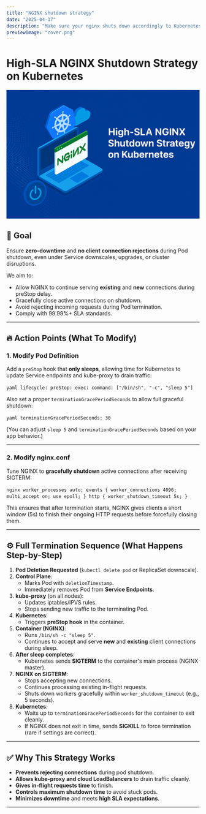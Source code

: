 ```yaml
---
title: "NGINX shutdown strategy"
date: "2025-04-17"
description: "Make sure your nginx shuts down accordingly to Kubernetes expectations."
previewImage: "cover.png"
---
```


# High-SLA NGINX Shutdown Strategy on Kubernetes

![alt text](https://raw.githubusercontent.com/Murasaki-Labs/blog_articles_static/refs/heads/main/articles/nginx-shutdown-strategy/cover.png)

## 🎯 Goal

Ensure **zero-downtime** and **no client connection rejections** during Pod shutdown,
even under Service downscales, upgrades, or cluster disruptions.

We aim to:

- Allow NGINX to continue serving **existing** and **new** connections during preStop delay.
- Gracefully close active connections on shutdown.
- Avoid rejecting incoming requests during Pod termination.
- Comply with 99.99%+ SLA standards.

---

## 🔥 Action Points (What To Modify)

### 1. Modify Pod Definition

Add a `preStop` hook that **only sleeps**, allowing time for Kubernetes to update Service endpoints and kube-proxy to drain traffic:

`yaml
lifecycle:
  preStop:
    exec:
      command: ["/bin/sh", "-c", "sleep 5"]
`

Also set a proper `terminationGracePeriodSeconds` to allow full graceful shutdown:

`yaml
terminationGracePeriodSeconds: 30
`

(You can adjust `sleep 5` and `terminationGracePeriodSeconds` based on your app behavior.)

---

### 2. Modify nginx.conf

Tune NGINX to **gracefully shutdown** active connections after receiving SIGTERM:

`nginx
worker_processes auto;
events {
    worker_connections 4096;
    multi_accept on;
    use epoll;
}
http {
    worker_shutdown_timeout 5s;
}
`

This ensures that after termination starts, NGINX gives clients a short window (5s) to finish their ongoing HTTP requests before forcefully closing them.

---

## ⚙️ Full Termination Sequence (What Happens Step-by-Step)

1. **Pod Deletion Requested** (`kubectl delete pod` or ReplicaSet downscale).
2. **Control Plane**:
   - Marks Pod with `deletionTimestamp`.
   - Immediately removes Pod from **Service Endpoints**.
3. **kube-proxy** (on all nodes):
   - Updates iptables/IPVS rules.
   - Stops sending new traffic to the terminating Pod.
4. **Kubernetes**:
   - Triggers **preStop hook** in the container.
5. **Container (NGINX)**:
   - Runs `/bin/sh -c "sleep 5"`.
   - Continues to accept and serve **new** and **existing** client connections during sleep.
6. **After sleep completes**:
   - Kubernetes sends **SIGTERM** to the container's main process (NGINX master).
7. **NGINX on SIGTERM**:
   - Stops accepting new connections.
   - Continues processing existing in-flight requests.
   - Shuts down workers gracefully within `worker_shutdown_timeout` (e.g., 5 seconds).
8. **Kubernetes**:
   - Waits up to `terminationGracePeriodSeconds` for the container to exit cleanly.
   - If NGINX does not exit in time, sends **SIGKILL** to force termination (rare if settings are correct).

---

## ✅ Why This Strategy Works

- **Prevents rejecting connections** during pod shutdown.
- **Allows kube-proxy and cloud LoadBalancers** to drain traffic cleanly.
- **Gives in-flight requests time** to finish.
- **Controls maximum shutdown time** to avoid stuck pods.
- **Minimizes downtime** and meets **high SLA expectations**.

---
